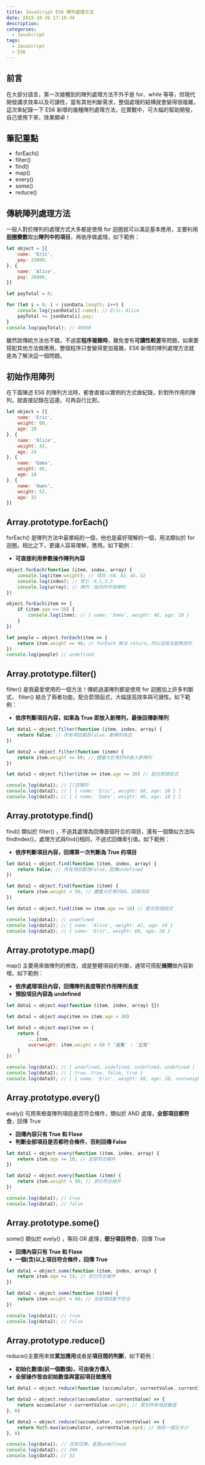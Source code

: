 ```yaml
---
title: JavaScript ES6 陣列處理方法
date: 2019-10-26 17:10:34
description:
categories:
  - JavaScript
tags:
  - JavaScript
  - ES6
---
```


## 前言
在大部分語言，第一次接觸到的陣列處理方法不外乎是 for、while 等等，但現代開發講求效率以及可讀性，當有其他判斷需求，整個處理的結構就會變得很複雜，這次來紀錄一下 ES6 新增的幾種陣列處理方法，在實戰中，可大幅的幫助開發，自己使用下來，效果顯卓！
<!-- more -->

## 筆記重點
+ forEach()
+ filter()
+ find()
+ map()
+ every()
+ some()
+ reduce()

## 傳統陣列處理方法
一般人對於陣列的處理方式大多都是使用 for 迴圈就可以滿足基本應用，主要利用**迴圈變數**取出**陣列中的項目**，再依序做處理，如下範例：

``` js
let object = [{
    name: 'Eric',
    pay: 23000,
}, {
    name: 'Alice',
    pay: 26800,
}]

let payTotal = 0;

for (let i = 0; i < jsonData.length; i++) {
    console.log(jsonData[i].name); // Eric、Alice
    payTotal += jsonData[i].pay;
}
console.log(payTotal); // 49800
```

雖然說傳統方法也不錯，不過當**程序複雜時**，難免會有**可讀性較差**等問題，如果要搭配其他方法做應用，整個程序只會變得更加複雜，ES6 新增的陣列處理方法就是為了解決這一個問題。

## 初始作用陣列
在下面陳述 ES6 的陣列方法時，都會直接以實例的方式做紀錄，針對所作用的陣列，就直接記錄在這邊，可再自行比對。

``` js
let object = [{
    name: 'Eric',
    weight: 60,
    age: 28
}, {
    name: 'Alice',
    weight: 42,
    age: 24
}, {
    name: 'Emma',
    weight: 46,
    age: 18
}, {
    name: 'Owen',
    weight: 52,
    age: 32
}]
```

## Array.prototype.forEach()
forEach() 是陣列方法中最單純的一個，他也是最好理解的一個，用法類似於 for 迴圈，相比之下，更讓人容易理解，應用。如下範例：
+ **可直接利用參數操作陣列內容**

``` js
object.forEach(function (item, index, array) {
    console.log(item.weight); // 項目：60、42、46、52
    console.log(index); // 索引：0,1,2,3
    console.log(array); // 陣列：指向所作用陣列
})

object.forEach(item => {
    if (item.age <= 20) {
        console.log(item); // { name: 'Emma', weight: 46, age: 18 }
    }
})

let people = object.forEach(item => {
    return item.weight == 46; // forEach 無法 return，所以這寫法是無效的
})
console.log(people) // undefined
```

## Array.prototype.filter()
filter() 是我最愛使用的一個方法！傳統過濾陣列都是使用 for 迴圈加上許多判斷式， filter() 結合了兩者功能，配合箭頭函式，大幅提高效率與可讀性。如下範例： 
+ **依序判斷項目內容，如果為 True 即放入新陣列，最後回傳新陣列**

``` js
let data1 = object.filter(function (item, index, array) {
    return false; // 所有項目都為false，新陣列為空
})

let data2 = object.filter(function (item) {
    return item.weight >= 60; // 體重大於等於60放入新陣列
})

let data3 = object.filter(item => item.age <= 20) // 配合箭頭函式

console.log(data1); // []空陣列
console.log(data2); // [ { name: 'Eric', weight: 60, age: 28 } ]
console.log(data3); // [ { name: 'Emma', weight: 46, age: 18 } ]
```

## Array.prototype.find()
find() 類似於 filter() ，不過其處理為回傳首個符合的項目，還有一個類似方法叫findIndex()，處理方式與find()相同，不過式回傳索引值。如下範例：
+ **依序判斷項目內容，回傳第一次判斷為 True 的項目**

``` js
let data1 = object.find(function (item, index, array) {
    return false; // 所有項目都為False，回傳undefined
})

let data2 = object.find(function (item) {
    return item.weight < 50; // 體重大於等於60，回傳項目
})

let data3 = object.find(item => item.age >= 18) // 配合箭頭函式

console.log(data1); // undefined
console.log(data2); // { name: 'Alice', weight: 42, age: 24 }
console.log(data3); // { name: 'Eric', weight: 60, age: 28 }
```

## Array.prototype.map()
map() 主要用來做陣列的修改，或是整體項目的判斷，通常可搭配**展開**做內容新增。如下範例：
+ **依序處理項目內容，回傳陣列長度等於作用陣列長度**
+ **預設項目內容為 undefined**

``` js
let data1 = object.map(function (item, index, array) {})

let data2 = object.map(item => item.age > 20)

let data3 = object.map(item => {
    return {
        ...item,
        overweight: item.weight > 50 ? '過重' : '正常'
    }
})

console.log(data1); // [ undefined, undefined, undefined, undefined ]
console.log(data2); // [ true, true, false, true ]
console.log(data3); // [ { name: 'Eric', weight: 60, age: 28, overweight: '過重' }...]
```

## Array.prototype.every()
evely() 可用來檢查陣列項目是否符合條件，類似於 AND 處理，**全部項目都符合**，回傳 True
+ **回傳內容只有 True 和 Flase**
+ **判斷全部項目是否都符合條件，否則回傳 False**

``` js
let data1 = object.every(function (item, index, array) {
    return item.age >= 18; // 全部符合條件
})

let data2 = object.every(function (item) {
    return item.weight < 50; // 部分符合條件
})

console.log(data1); // true
console.log(data2); // false
```

## Array.prototype.some()
some() 類似於 evely() ，等同 OR 處理，**部分項目符合**，回傳 True
+ **回傳內容只有 True 和 Flase**
+ **一個(含)以上項目符合條件，回傳 True**

``` js
let data1 = object.some(function (item, index, array) {
    return item.age >= 24; // 部分符合條件
})

let data2 = object.some(function (item) {
    return item.weight < 40; // 全部項目都不符合
})

console.log(data1); // true
console.log(data2); // false
```

## Array.prototype.reduce()
reduce()主要用來做**累加應用**或者是**項目間的判斷**，如下範例：
+ **初始化數值(前一個數值)，可由後方傳入**
+ **全部操作皆由初始數值與當前項目做應用**

``` js
let data1 = object.reduce(function (accumulator, currentValue, currentIndex, array) {})

let data2 = object.reduce((accumulator, currentValue) => {
    return accumulator + currentValue.weight; // 累加所有項目數值
}, 0)

let data3 = object.reduce((accumulator, currentValue) => {
    return Math.max(accumulator, currentValue.age); // 與前一個比大小
}, 0)

console.log(data1); // 沒有回傳，會是undefined
console.log(data2); // 200
console.log(data3); // 32
```

